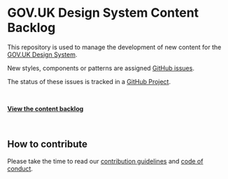 # GOV.UK Design System Content Backlog

This repository is used to manage the development of new content for the [GOV.UK Design System](https://github.com/alphagov/govuk-design-system).

New styles, components or patterns are assigned [GitHub issues](https://github.com/alphagov/govuk-design-system-backlog/issues).

The status of these issues is tracked in a [GitHub Project](https://github.com/alphagov/govuk-design-system-backlog-prototype/projects/3).

<br>

**[View the content backlog](https://github.com/alphagov/govuk-design-system-backlog-prototype/projects/3)**

<br>

## How to contribute

Please take the time to read our [contribution guidelines](CONTRIBUTING.md) and [code of conduct](CODE_OF_CONDUCT.md).
